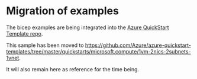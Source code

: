 # Migration of examples

The bicep examples are being integrated into the [Azure QuickStart Template repo](https://github.com/Azure/azure-quickstart-templates).

This sample has been moved to https://github.com/Azure/azure-quickstart-templates/tree/master/quickstarts/microsoft.compute/1vm-2nics-2subnets-1vnet.

It will also remain here as reference for the time being.
